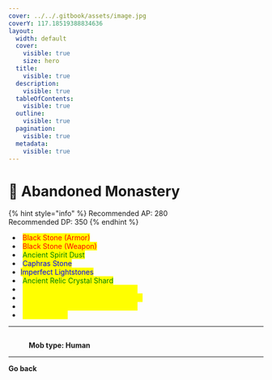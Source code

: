 ```yaml
---
cover: ../../.gitbook/assets/image.jpg
coverY: 117.18519388834636
layout:
  width: default
  cover:
    visible: true
    size: hero
  title:
    visible: true
  description:
    visible: true
  tableOfContents:
    visible: true
  outline:
    visible: true
  pagination:
    visible: true
  metadata:
    visible: true
---
```


# 🔶 Abandoned Monastery

{% hint style="info" %}
Recommended AP: 280\
Recommended DP: 350
{% endhint %}

* <img src="https://592728697-files.gitbook.io/~/files/v0/b/gitbook-x-prod.appspot.com/o/spaces%2FkA2Ou9rHBG7pND0Xi3Co%2Fuploads%2FbnmHB1PTsyAeQTKmft2N%2Fimage.png?alt=media&#x26;token=ccd4a2b0-6286-43fa-ad7f-6bdb037fe98c" alt="" data-size="line"> <mark style="color:red;">Black Stone (Armor)</mark>
* <img src="https://592728697-files.gitbook.io/~/files/v0/b/gitbook-x-prod.appspot.com/o/spaces%2FkA2Ou9rHBG7pND0Xi3Co%2Fuploads%2FWRTZul3aOGYZTsrrUIyI%2Fimage.png?alt=media&#x26;token=98cf9925-93c6-4928-b0ae-8ee18b13bdbd" alt="" data-size="line"> <mark style="color:red;">Black Stone (Weapon)</mark>
* <img src="https://592728697-files.gitbook.io/~/files/v0/b/gitbook-x-prod.appspot.com/o/spaces%2FkA2Ou9rHBG7pND0Xi3Co%2Fuploads%2Fstho5g5DSNKxRxYQthG4%2Fimage.png?alt=media&#x26;token=bbc1c36b-9129-4707-8817-24bcff7aa3e0" alt="" data-size="line"> <mark style="color:green;">Ancient Spirit Dust</mark>
* <img src="https://592728697-files.gitbook.io/~/files/v0/b/gitbook-x-prod.appspot.com/o/spaces%2FkA2Ou9rHBG7pND0Xi3Co%2Fuploads%2FX8zbODSQYAOKwpNYY2Vv%2Fimage.png?alt=media&#x26;token=7b5aa6ea-2038-4d4c-a147-8d5a59719753" alt="" data-size="line"> <mark style="color:blue;">Caphras Stone</mark>
* <img src="https://592728697-files.gitbook.io/~/files/v0/b/gitbook-x-prod.appspot.com/o/spaces%2FkA2Ou9rHBG7pND0Xi3Co%2Fuploads%2FB0oM0bZJVpi6LYQ52LB3%2Fimage.png?alt=media&#x26;token=14e64531-514e-4a6d-8d27-5f6857341599" alt="" data-size="line"><mark style="color:blue;">Imperfect Lightstones</mark>
* <img src="https://592728697-files.gitbook.io/~/files/v0/b/gitbook-x-prod.appspot.com/o/spaces%2FkA2Ou9rHBG7pND0Xi3Co%2Fuploads%2F4q5AyCZjTMkbc1NCBtRh%2Fimage.png?alt=media&#x26;token=49cf072f-2a80-4254-8772-af68da09121f" alt="" data-size="line"> <mark style="color:green;">Ancient Relic Crystal Shard</mark>
* <img src="https://592728697-files.gitbook.io/~/files/v0/b/gitbook-x-prod.appspot.com/o/spaces%2FkA2Ou9rHBG7pND0Xi3Co%2Fuploads%2Fr1XS7i3VErKOV3ez6SRw%2Fimage.png?alt=media&#x26;token=db20b837-faba-4714-8075-453bd11e2354" alt="" data-size="line"> <mark style="color:yellow;">Marsh's Artifact - Melee Accuracy</mark>
* <img src="https://592728697-files.gitbook.io/~/files/v0/b/gitbook-x-prod.appspot.com/o/spaces%2FkA2Ou9rHBG7pND0Xi3Co%2Fuploads%2Fc8wPAsclwhggsBrKm4aI%2Fimage.png?alt=media&#x26;token=e0aac9be-3970-4dc2-9ddc-a08608c38fe6" alt="" data-size="line"> <mark style="color:yellow;">Marsh's Artifact - Ranged Accuracy</mark>
* <img src="https://592728697-files.gitbook.io/~/files/v0/b/gitbook-x-prod.appspot.com/o/spaces%2FkA2Ou9rHBG7pND0Xi3Co%2Fuploads%2Fc8wPAsclwhggsBrKm4aI%2Fimage.png?alt=media&#x26;token=e0aac9be-3970-4dc2-9ddc-a08608c38fe6" alt="" data-size="line"> <mark style="color:yellow;">Marsh's Artifact - Magic Accuracy</mark>
* <img src="https://592728697-files.gitbook.io/~/files/v0/b/gitbook-x-prod.appspot.com/o/spaces%2FkA2Ou9rHBG7pND0Xi3Co%2Fuploads%2FzgBPPT8RXV4KqN9QQSYH%2Fimage.png?alt=media&#x26;token=4d2bdc49-50f2-4517-80a1-676f8a9afd8c" alt="" data-size="line"> <mark style="color:yellow;">Dawn Earring</mark>

***

<figure><img src="https://592728697-files.gitbook.io/~/files/v0/b/gitbook-x-prod.appspot.com/o/spaces%2FkA2Ou9rHBG7pND0Xi3Co%2Fuploads%2FNzagp4BAYt2USuyzBTpP%2Fhuman.png?alt=media&#x26;token=2ce69f69-2b3b-411e-96d8-c9f544e3a16d" alt=""><figcaption><p><strong>Mob type: Human</strong></p></figcaption></figure>

***

**Go back**

